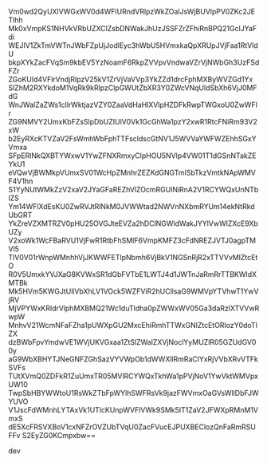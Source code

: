 Vm0wd2QyUXlVWGxWV0d4WFlURndVRlpzWkZOalJsWjBUVlpPV0ZKc2JETlhh
Mk0xVmpKS1NHVkVRbUZXClZsbDNWakJhUzJSSFZrZFhiRnBPQ21GclJYaFdi
WEJIV1ZkTmVWTnJWbFZpUjJodlEyc3hWbU5HVmxkaQpXRUpJVjFaa1RtVldU
bkpXYkZacFVqSm9kbEV5YzNoamF6RkpZVVpvVndwaVZrVjNWbGh3UzFSdFZr
ZGoKUld4VFlrVndjRlpzV25kV1ZrVjVaVVp3YkZZd1drcFphMXByWVZGd1Yx
SlZhM2RXYkdoM1VqRk9kRlpzClpGWUtZbXR3Y0ZWcVNqUldSbXh6VjJ0MFdG
WnJWalZaZWs1cllrWktjazVZY0ZaaVdHaHlXVlpHZDFkRwpTWGxoU0ZwWFlr
ZG9NMVY2UmxKbFZsSlpDbUZIUlV0Vk1GcGhWa1pzY2xwR1RtcFNiRm93V2xW
b2EyRXcKTVZaV2FsWmhWbFphTTFscldscGtNV1J5WVVaYWFWZEhhSGxYVmxa
SFpERlNkQXBTYWxwV1YwZFNXRmxyClpHOU5NVlp4VW01T1dGSnNTakZEYkU1
eVQwVjBWMkpVUmxSV01WcHpZMnhrZEZKdGNGTmlSbTkzVmtkNApWMVF4V1hn
S1YyNUtWMkZzV2xaV2JYaGFaREZhVlZOcmRGUlNiRnA2V1RCYWQxUnNTblZS
Ym14WFlXdEsKU0ZwRVJtRlNkM0JVWWtad2NWVnNXbmRYUm14ekNtRkdUbGRT
YkZreVZXMTRZV0pHU25OVGJteEVZa2hDClNGWldWakJYYlVwWlZXcE9XbUZy
V2xoWk1WcFBaRVU1VjFwR1RtbFhSMlF6VmpKMFZ3cFdNREZJVTJ0agpTMVl5
TlV0V01rWnpWMnhhVjJKWWFETlpNbmh6VjBkV1NGSnRjR2xTTVVvMlZtcEtO
R0V5UmxkYVJXaG8KVWxSR1dGbFVTbE1LWTJ4d1JWTnJaRmRrTTBKWldXMTBk
Mk5HVm5KWGJtUllVbXhLV1VOck5WZFViR2hUCllsaG9WMVpYTVhwT1YwVjRV
MjVPYWxKRldrVlphMXBMQ21Wc1duTldha0pZWWxWV05Ga3daRzlXTVVwRwpW
MnhvV21WcmNFaFZha1pUWXpGU2MxcEhiRmhTTWxGNlZtcEtORlozY0doTlZX
dzBWbFpvYmdwVE1WVjUKVGxaa1ZtSlZWalZXVjNoclYyMUZlR05GZUdGV00y
aG9WbXBHYTJNeGNFZGhSazVYVWpOb1dWWXllRmRaClYxRjVVbXRvVTFkSVFs
TUtXVmQ0ZDFkR1ZuUmxTR05MVlRCYWQxTkhWa1pPVjNoV1YwVktWMVpxUW10
TwpSbHBYWWtoU1RsWkZTbFpWYlhSWFRsVk9jazFWVmxOaGVsWllDbFJWYUVO
V1JscFdWMnhLYTAxVk1UTlcKUnpWVFlVWk9SMk5IT1ZaV2JFWXpRMnM1VmxS
dE5XcFRSVXBoV1cxNFZrOVZUbTVqU0ZacFVucEJPUXBEClozQnFaRmRSUFFv
S2EyZG0KCmpxbw==

dev
